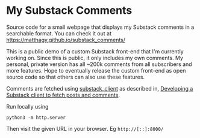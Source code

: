 # My Substack Comments

Source code for a small webpage that displays my Substack comments in a searchable format.
You can check it out at https://matthagy.github.io/substack_comments/

This is a public demo of a custom Substack front-end that I'm currently working on.
Since this is public, it only includes my own comments.
My personal, private version has all ~200k comments from all subscribers and more features.
Hope to eventually release the custom front-end as open source code so that others can also use these features.


Comments are fetched using [substack_client](https://github.com/matthagy/substack_client) as described in,
[Developing a Substack client to fetch posts and comments](https://matthagy.substack.com/p/developing-a-custom-substack-front).

Run locally using
```shell
python3 -m http.server
```

Then visit the given URL in your browser. Eg `http://[::]:8000/`
